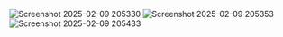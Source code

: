 ![Screenshot 2025-02-09 205330](https://github.com/user-attachments/assets/215b67c4-f471-40be-80a6-947f69e91783)
![Screenshot 2025-02-09 205353](https://github.com/user-attachments/assets/dfb3a668-85ea-4e01-82b2-0be5b0a4af4c)
![Screenshot 2025-02-09 205433](https://github.com/user-attachments/assets/d2bc4ec8-b589-420e-9f57-1eb34475ada1)
